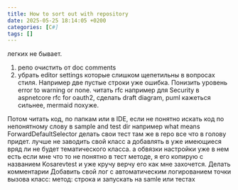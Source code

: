 ```yaml
---
title: How to sort out with repository
date: 2025-05-25 18:14:05 +0200
categories: [C#]
tags: []
---
```


легких не бывает.
1. репо очистить от doc comments 
2. убрать editor settings которые слишком щепетильны в вопросах стиля. Например две пустые строки уже ошибка. 
Понизить уровень  error to warning or none.
читать  rfc например для Security в aspnetcore rfc for oauth2, 
сделать draft diagram,  puml кажеться сильнее, mermaid похуже.

Потом читать код, по папкам или в IDE,  если не понятно искать код по непонятному слову в  sample and test dir 
например what means ForwardDefaultSelector
делать свои тест там же в repo все что в голову придет. 
лучше не заводить свой класс а добавлять в уже имеющиеся вряд ли не будет тематического класса.
а обвязки настройки уже в нем есть
если мне что то не понятно в тест методе, я его копирую с названием Kosarevtest и уже кручу верчу его как мне захочется. 
Делать комментарии
Добавить свой лог с автоматическим логированием точки вызова класс: метод: строка
и запускать на samle или тестах